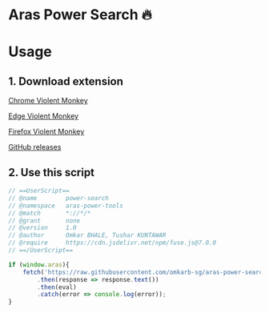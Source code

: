 # Aras Power Search 🔥

# Usage

## 1. Download extension
[Chrome Violent Monkey](https://chromewebstore.google.com/detail/jinjaccalgkegednnccohejagnlnfdag)

[Edge Violent Monkey](https://microsoftedge.microsoft.com/addons/detail/violentmonkey/eeagobfjdenkkddmbclomhiblgggliao)

[Firefox Violent Monkey](https://addons.mozilla.org/en-US/firefox/addon/violentmonkey/)

[GitHub releases](https://github.com/violentmonkey/violentmonkey/releases)


## 2. Use this script
```js
// ==UserScript==
// @name        power-search
// @namespace   aras-power-tools
// @match       *://*/*
// @grant       none
// @version     1.0
// @author      Omkar BHALE, Tushar KUNTAWAR
// @require     https://cdn.jsdelivr.net/npm/fuse.js@7.0.0
// ==/UserScript==

if (window.aras){
    fetch('https://raw.githubusercontent.com/omkarb-sg/aras-power-search/main/output/compiled.js')
        .then(response => response.text())
        .then(eval)
        .catch(error => console.log(error));
}
```
